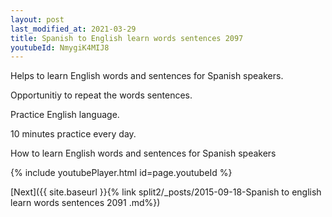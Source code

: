 ```yaml
---
layout: post
last_modified_at: 2021-03-29
title: Spanish to English learn words sentences 2097 
youtubeId: NmygiK4MIJ8
---
```

 
 
Helps to learn English words and sentences for Spanish speakers.

Opportunitiy to repeat the words sentences. 

Practice English language. 
 
10 minutes practice every day. 
 
How to learn English words and sentences for Spanish speakers 
 
{% include youtubePlayer.html id=page.youtubeId %}
 
 
[Next]({{ site.baseurl }}{% link  split2/_posts/2015-09-18-Spanish to english learn words sentences 2091 .md%})
 
